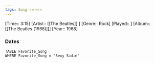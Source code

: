 ```yaml
---
tags: Song ⭐⭐⭐⭐⭐ 
---
```

[Time:: 3:15]
[Artist:: [[The Beatles]] ]
[Genre:: Rock]
[Played:: ]
[Album:: [[The Beatles (1968)]]]
[Year:: 1968]
### Dates
````dataview
TABLE Favorite_Song
WHERE Favorite_Song = "Sexy Sadie"
````